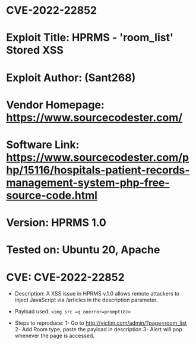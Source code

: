 # CVE-2022-22852
# Exploit Title: HPRMS - 'room_list' Stored XSS
# Exploit Author: (Sant268)
# Vendor Homepage: https://www.sourcecodester.com/
# Software Link: https://www.sourcecodester.com/php/15116/hospitals-patient-records-management-system-php-free-source-code.html
# Version: HPRMS 1.0
# Tested on: Ubuntu 20, Apache
# CVE: CVE-2022-22852

- Description:
A XSS issue in HPRMS v.1.0 allows remote attackers to inject JavaScript via /articles in the description parameter.

- Payload used:
`<img src =q onerror=prompt(8)>`

- Steps to reproduce:
1- Go to http://victim.com/admin/?page=room_list
2- Add Room type, paste the payload in description
3- Alert will pop whenever the page is accessed.
